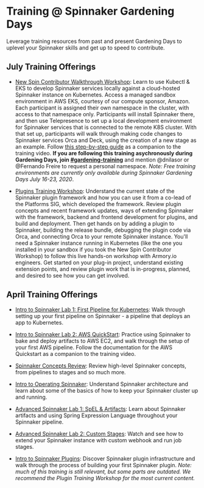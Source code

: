 # Training @ Spinnaker Gardening Days

Leverage training resources from past and present Gardening Days to uplevel your Spinnaker skills and get up to speed to contribute.

## July Training Offerings

- [New Spin Contributor Walkthrough Workshop](https://youtu.be/Sb5CO6RQx_Q): Learn to use Kubectl & EKS to develop Spinnaker services locally against a cloud-hosted Spinnaker instance on Kubernetes. Access a managed sandbox environment in AWS EKS, courtesy of our compute sponsor, Amazon. Each participant is assigned their own namespace in the cluster, with access to that namespace only. Participants will install Spinnaker there, and then use Telepresence to set up a local development environment for Spinnaker services that is connected to the remote K8S cluster. With that set up, participants will walk through making code changes to Spinnaker services Orca and Deck, using the creation of a new stage as an example. Follow [this step-by-step guide](https://spinnaker.io/community/gardening/spin-contrib/) as a companion to the training video. __If you are following this training asychronously during Gardening Days, join [#gardening-training](https://spinnakerteam.slack.com/archives/C011CAW95SP)__ and mention @dnilasor or @Fernando Freire to request a personal namespace. _Note: Free training environments are currently only available during Spinnaker Gardening Days July 16-23, 2020_.

- [Plugins Training Workshop](https://youtu.be/oEHPvO88ROA): Understand the current state of the Spinnaker plugin framework and how you can use it from a co-lead of the Platforms SIG, which developed the framework. Review plugin concepts and recent framework updates, ways of extending Spinnaker with the framework, backend and frontend development for plugins, and build and deployment. Then get hands on by adding a plugin to Spinnaker, building the release bundle, debugging the plugin code via Orca, and connecting Orca to your remote Spinnaker instance. You'll need a Spinnaker instance running in Kubernetes (like the one you installed in your sandbox if you took the New Spin Contributor Workshop) to follow this live hands-on workshop with Armory.io engineers.  Get started on your plug-in project, understand existing extension points, and review plugin work that is in-progress, planned, and desired to see how you can get involved.

## April Training Offerings
- [Intro to Spinnaker Lab 1: First Pipeline for Kubernetes](https://youtu.be/54QgIjAzPW0): Walk through setting up your first pipeline on Spinnaker - a pipeline that deploys an app to Kubernetes.

- [Intro to Spinnaker Lab 2: AWS QuickStart](https://youtu.be/om37nQdoR14): Practice using Spinnaker to bake and deploy artifacts to AWS EC2, and walk through the setup of your first AWS pipeline. Follow the documentation for the AWS Quickstart as a companion to the training video.

- [Spinnaker Concepts Review](https://youtu.be/eywIY8fqTgc): Review high-level Spinnaker concepts, from pipelines to stages and so much more.

- [Intro to Operating Spinnaker](https://youtu.be/DbaGZkWv8co): Understand Spinnaker architecture and learn about some of the basics of how to keep your Spinnaker cluster up and running.

- [Advanced Spinnaker Lab 1: SpEL & Artifacts](https://youtu.be/gr5VtMAIXWM): Learn about Spinnaker artifacts and using Spring Expression Language throughout your Spinnaker pipeline.

- [Advanced Spinnaker Lab 2: Custom Stages](https://youtu.be/W_rj4mNwz0Y): Watch and see how to extend your Spinnaker instance with custom webhook and run job stages.

- [Intro to Spinnaker Plugins](https://youtu.be/HtkXeC8a38Y): Discover Spinnaker plugin infrastructure and walk through the process of building your first Spinnaker plugin. _Note: much of this training is still relevant, but some parts are outdated. We recommend the Plugin Training Workshop for the most current content._
